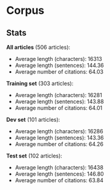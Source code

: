 # Corpus #

## Stats ##

**All articles** (506 articles):

- Average length (characters): 16313
- Average length (sentences): 144.36
- Average number of citations: 64.03

**Training set** (303 articles):

- Average length (characters): 16281
- Average length (sentences): 143.88
- Average number of citations: 64.01

**Dev set** (101 articles):

- Average length (characters): 16286
- Average length (sentences): 143.36
- Average number of citations: 64.26

**Test set** (102 articles):

- Average length (characters): 16438
- Average length (sentences): 146.80
- Average number of citations: 63.84


